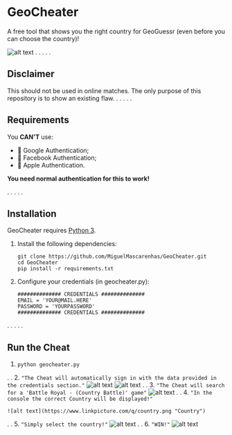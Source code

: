 # GeoCheater
A free tool that shows you the right country for GeoGuessr (even before you can choose the country)!

![alt text](https://im2.ezgif.com/tmp/ezgif-2-f3428fd34fff.gif "GeoCheater")
.
.
.
.
.
## Disclaimer
This should not be used in online matches. The only purpose of this repository is to show an existing flaw. 
.
.
.
.
.
## Requirements
You **CAN'T** use:
* 🔎 Google Authentication;
* 👤 Facebook Authentication;
* 🍎 Apple Authentication. 
 
**You need normal authentication for this to work!**

.
.
.
.
.
## Installation
GeoCheater requires [Python 3](https://www.python.org/downloads/release/python-379/).

1. Install the following dependencies:
    ```
    git clone https://github.com/MiguelMascarenhas/GeoCheater.git
    cd GeoCheater
    pip install -r requirements.txt
    ```

2. Configure your credentials (in geocheater.py):
    ```
    ############## CREDENTIALS ##############
    EMAIL = 'YOUR@MAIL.HERE'
    PASSWORD = 'YOURPASSWORD'
    ############## CREDENTIALS ##############
    ```
.
.
.
.
.
## Run the Cheat

1. 
    ```
    python geocheater.py
    ```
.
.
2. 
    ```
    "The Cheat will automatically sign in with the data provided in the credentials section."
    ```
    ![alt text](https://www.linkpicture.com/q/credentials.png "Credentials")
    ![alt text](https://www.linkpicture.com/q/login_3.png "Login")
.
.
3. 
    ```
    "The Cheat will search for a 'Battle Royal - (Country Battle)' game"
    ```
    ![alt text](https://www.linkpicture.com/q/battle_royal.png "Battle Royal")
.
.
4. 
    ```
    "In the console the correct Country will be displayed!"
    ```
    
    ![alt text](https://www.linkpicture.com/q/country.png "Country")
.
.
5. 
    ```
    "Simply select the country!"
    ```
    ![alt text](https://www.linkpicture.com/q/switzerland.png "Switzerland")
.
.
6. 
    ```
    "WIN!"
    ```
    ![alt text](https://www.linkpicture.com/q/win.png "WIN")    
